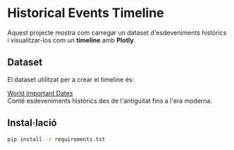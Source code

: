 # Historical Events Timeline

Aquest projecte mostra com carregar un dataset d'esdeveniments històrics i visualitzar-los com un **timeline** amb **Plotly**.

## Dataset

El dataset utilitzat per a crear el timeline és:

[World Important Dates](https://www.kaggle.com/datasets/saketk511/world-important-events-ancient-to-modern?utm_source=chatgpt.com&select=World+Important+Dates.csv)  
Conté esdeveniments històrics des de l'antiguitat fins a l'era moderna.

## Instal·lació

```bash
pip install -r requirements.txt

